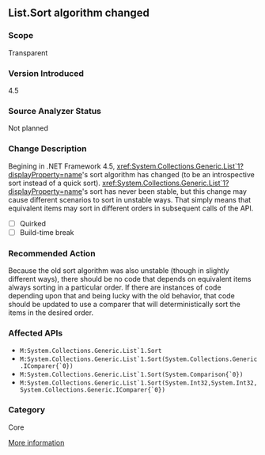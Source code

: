 ## List.Sort algorithm changed

### Scope
Transparent

### Version Introduced
4.5

### Source Analyzer Status
Not planned

### Change Description

Begining in .NET Framework 4.5,
<xref:System.Collections.Generic.List`1?displayProperty=name>'s sort algorithm
has changed (to be an introspective sort instead of a quick sort).
<xref:System.Collections.Generic.List`1?displayProperty=name>'s sort has never
been stable, but this change may cause different scenarios to sort in unstable
ways. That simply means that equivalent items may sort in different orders in
subsequent calls of the API.

- [ ] Quirked
- [ ] Build-time break

### Recommended Action

Because the old sort algorithm was also unstable (though in slightly different
ways), there should be no code that depends on equivalent items always sorting
in a particular order. If there are instances of code depending upon that and
being lucky with the old behavior, that code should be updated to use a comparer
that will deterministically sort the items in the desired order.

### Affected APIs
* ``M:System.Collections.Generic.List`1.Sort``
* ``M:System.Collections.Generic.List`1.Sort(System.Collections.Generic.IComparer{`0})``
* ``M:System.Collections.Generic.List`1.Sort(System.Comparison{`0})``
* ``M:System.Collections.Generic.List`1.Sort(System.Int32,System.Int32,System.Collections.Generic.IComparer{`0})``

### Category
Core

[More information](http://stackoverflow.com/questions/12461328/behaviour-of-listt-sort-in-net-4-5-changed-from-net-4-0?rq=1)

<!-- breaking change id: 54 -->
